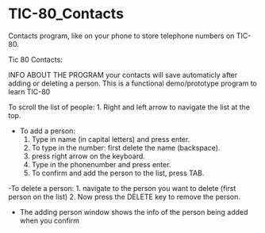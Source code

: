 # TIC-80_Contacts
Contacts program, like on your phone to store telephone numbers on TIC-80.

Tic 80 Contacts:

INFO ABOUT THE PROGRAM
your contacts will save automaticly after adding or deleting a person. This is a functional demo/prototype program to learn TIC-80


To scroll the list of people:
	1. Right and left arrow to navigate the list at the top.

- To add a person: 
	1. Type in name (in capital letters) and press enter.
	2. To type in the number: first delete the name (backspace).
	3. press right arrow on the keyboard.
	4. Type in the phonenumber and press enter.
	5. To confirm and add the person to the list, press TAB.

-To delete a person:
	1. navigate to the person you want to delete (first person on the list)
	2. Now press the DELETE key to remove the person.

- The adding person window shows the info of the person being added when you confirm